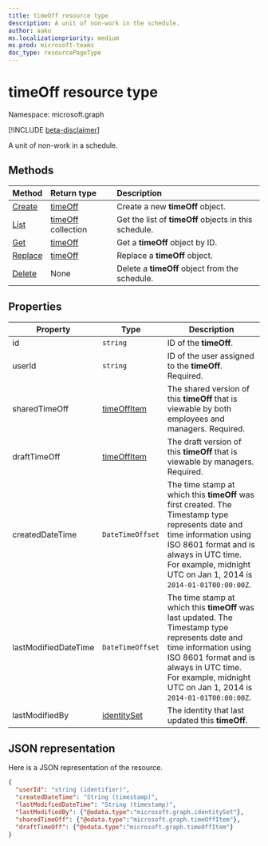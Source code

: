 ```yaml
---
title: timeOff resource type
description: A unit of non-work in the schedule.
author: aaku
ms.localizationpriority: medium
ms.prod: microsoft-teams
doc_type: resourcePageType
---
```


# timeOff resource type

Namespace: microsoft.graph

[!INCLUDE [beta-disclaimer](../../includes/beta-disclaimer.md)]

A unit of non-work in a schedule.

## Methods

| Method                                     | Return type                      | Description                                           |
| :----------------------------------------- | :------------------------------- | :---------------------------------------------------- |
| [Create](../api/schedule-post-timesoff.md) | [timeOff](timeoff.md)            | Create a new **timeOff** object.                      |
| [List](../api/schedule-list-timesoff.md)   | [timeOff](timeoff.md) collection | Get the list of **timeOff** objects in this schedule. |
| [Get](../api/timeoff-get.md)               | [timeOff](timeoff.md)            | Get a **timeOff** object by ID.                       |
| [Replace](../api/timeoff-put.md)           | [timeOff](timeoff.md)            | Replace a **timeOff** object.                         |
| [Delete](../api/timeoff-delete.md)         | None                             | Delete a **timeOff** object from the schedule.        |

## Properties

| Property             | Type                          | Description                                                                                                                                                                                                                              |
| -------------------- | ----------------------------- | ---------------------------------------------------------------------------------------------------------------------------------------------------------------------------------------------------------------------------------------- |
| id                   | `string`                      | ID of the **timeOff**.                                                                                                                                                                                                                   |
| userId               | `string`                      | ID of the user assigned to the **timeOff**. Required.                                                                                                                                                                                    |
| sharedTimeOff        | [timeOffItem](timeoffitem.md) | The shared version of this **timeOff** that is viewable by both employees and managers. Required.                                                                                                                                        |
| draftTimeOff         | [timeOffItem](timeoffitem.md) | The draft version of this **timeOff** that is viewable by managers. Required.                                                                                                                                                            |
| createdDateTime      | `DateTimeOffset`              | The time stamp at which this **timeOff** was first created. The Timestamp type represents date and time information using ISO 8601 format and is always in UTC time. For example, midnight UTC on Jan 1, 2014 is `2014-01-01T00:00:00Z`. |
| lastModifiedDateTime | `DateTimeOffset`              | The time stamp at which this **timeOff** was last updated. The Timestamp type represents date and time information using ISO 8601 format and is always in UTC time. For example, midnight UTC on Jan 1, 2014 is `2014-01-01T00:00:00Z`.  |
| lastModifiedBy       | [identitySet](identityset.md) | The identity that last updated this **timeOff**.                                                                                                                                                                                         |

## JSON representation

Here is a JSON representation of the resource.

<!-- {
  "blockType": "resource",
  "keyProperty": "id",
  "@odata.type": "microsoft.graph.timeOff",
   "baseType":"microsoft.graph.changeTrackedEntity"
}-->

```json
{
  "userId": "string (identifier)",
  "createdDateTime": "String (timestamp)",
  "lastModifiedDateTime": "String (timestamp)",
  "lastModifiedBy": {"@odata.type":"microsoft.graph.identitySet"},
  "sharedTimeOff": {"@odata.type":"microsoft.graph.timeOffItem"},
  "draftTimeOff": {"@odata.type":"microsoft.graph.timeOffItem"}
}
```

<!-- uuid: 8fcb5dbc-d5aa-4681-8e31-b001d5168d79
2015-10-25 14:57:30 UTC -->

<!--
{
  "type": "#page.annotation",
  "description": "timeOff resource",
  "keywords": "",
  "section": "documentation",
  "tocPath": "",
  "suppressions": []
}
-->
